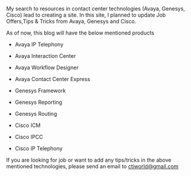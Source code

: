 
My search to resources in contact center technologies (Avaya, Genesys, Cisco) lead to creating a site. In this site, I planned to update Job Offers,Tips & Tricks from Avaya, Genesys and Cisco.

As of now, this blog will have the below mentioned products

* Avaya IP Telephony

* Avaya Interaction Center

* Avaya Workflow Designer

* Avaya Contact Center Express

* Genesys Framework

* Genesys Reporting

* Genesys Routing

* Cisco ICM

* Cisco IPCC

* Cisco IP Telephony

If you are looking for job or want to add any tips/tricks in the above mentioned technologies, please send an email to ctiworld@gmail.com